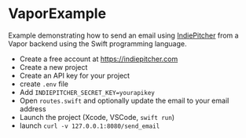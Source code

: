 # VaporExample
Example demonstrating how to send an email using [IndiePitcher](https://indiepitcher.com) from a Vapor backend using the Swift programming language.

- Create a free account at https://indiepitcher.com
- Create a new project
- Create an API key for your project
- create `.env` file
- Add `INDIEPITCHER_SECRET_KEY=yourapikey`
- Open `routes.swift` and optionally update the email to your email address
- Launch the project (Xcode, VSCode, `swift run`)
- launch `curl -v 127.0.0.1:8080/send_email`
